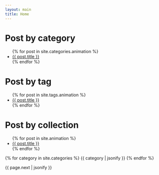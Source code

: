 ```yaml
---
layout: main
title: Home
---
```


# Post by category
<ul>
{% for post in site.categories.animation %}
<li><a href="{{ post.url }}">{{ post.title }}</a></li>
{% endfor %}
</ul>

# Post by tag
<ul>
{% for post in site.tags.animation %}
<li><a href="{{ post.url }}">{{ post.title }}</a></li>
{% endfor %}
</ul>

# Post by collection
<ul>
{% for post in site.animation %}
<li><a href="{{ post.url }}">{{ post.title }}</a></li>
{% endfor %}
</ul>

{% for category in site.categories %}
{{ category | jsonify }}
{% endfor %}

{{ page.next | jsonify }}
